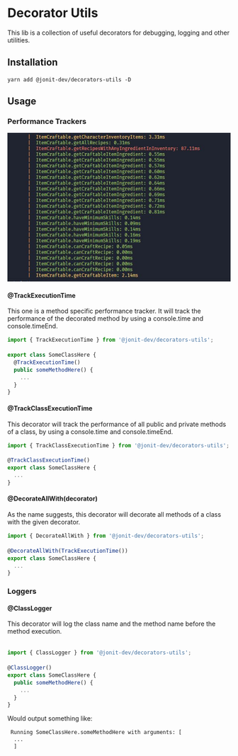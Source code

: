 # Decorator Utils

This lib is a collection of useful decorators for debugging, logging and other utilities.

## Installation

```
yarn add @jonit-dev/decorators-utils -D
```

## Usage

### Performance Trackers

<img src="./docs/track-class-execution-time.jpg" alt="Performance trackers">

#### @TrackExecutionTime

This one is a method specific performance tracker. It will track the performance of the decorated method by using a console.time and console.timeEnd.

```typescript
import { TrackExecutionTime } from '@jonit-dev/decorators-utils';

export class SomeClassHere {
  @TrackExecutionTime()
  public someMethodHere() {
    ...
  }
}
```

#### @TrackClassExecutionTime

This decorator will track the performance of all public and private methods of a class, by using a console.time and console.timeEnd.

```typescript
import { TrackClassExecutionTime } from '@jonit-dev/decorators-utils';

@TrackClassExecutionTime()
export class SomeClassHere {
  ...
}
```

#### @DecorateAllWith(decorator)

As the name suggests, this decorator will decorate all methods of a class with the given decorator.

```typescript
import { DecorateAllWith } from '@jonit-dev/decorators-utils';

@DecorateAllWith(TrackExecutionTime())
export class SomeClassHere {
  ...
}
```

### Loggers

#### @ClassLogger

This decorator will log the class name and the method name before the method execution.

```typescript

import { ClassLogger } from '@jonit-dev/decorators-utils';

@ClassLogger()
export class SomeClassHere {
  public someMethodHere() {
    ...
  }
}
```

Would output something like:

```
 Running SomeClassHere.someMethodHere with arguments: [
  ...
  ]
```
